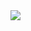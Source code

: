 <img src="https://img.shields.io/badge/python-3670A0?style=flat-square&logo=Python&logoColor=ffdd54"/>

